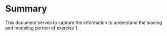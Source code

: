 
# Summary
This document serves to capture the information to understand the loading and modeling portion of exercise 1.
